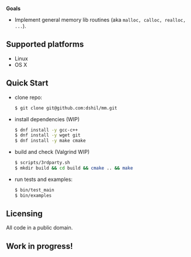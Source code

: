 **Goals**

* Implement general memory lib routines (aka `malloc, calloc, realloc, ...`).

## Supported platforms

* Linux
* OS X

## Quick Start

* clone repo:

    ```sh
    $ git clone git@github.com:dshil/mm.git
    ```

* install dependencies (WIP)

    ```sh
    $ dnf install -y gcc-c++
    $ dnf install -y wget git
    $ dnf install -y make cmake
    ```

* build and check (Valgrind WIP)

    ```sh
    $ scripts/3rdparty.sh
    $ mkdir build && cd build && cmake .. && make
    ```

* run tests and examples:

    ```sh
    $ bin/test_main
    $ bin/examples
    ```

## Licensing

All code in a public domain.

## Work in progress!
